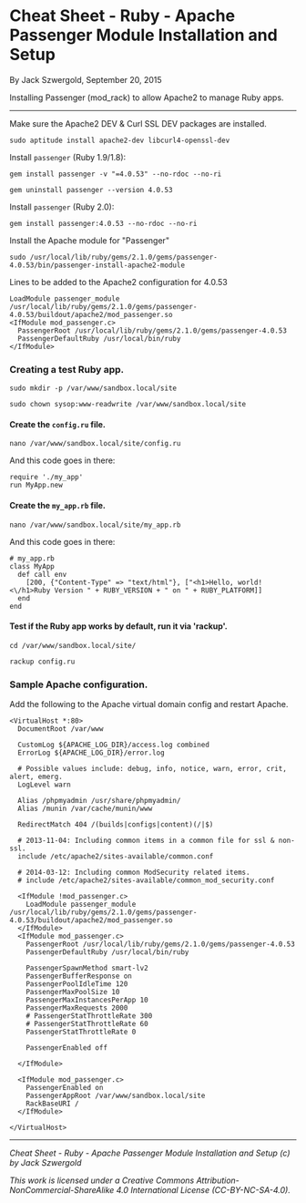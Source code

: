 # Cheat Sheet - Ruby - Apache Passenger Module Installation and Setup

By Jack Szwergold, September 20, 2015

Installing Passenger (mod_rack) to allow Apache2 to manage Ruby apps.

***

Make sure the Apache2 DEV & Curl SSL DEV packages are installed.

    sudo aptitude install apache2-dev libcurl4-openssl-dev

Install `passenger` (Ruby 1.9/1.8):

	gem install passenger -v "=4.0.53" --no-rdoc --no-ri

	gem uninstall passenger --version 4.0.53

Install `passenger` (Ruby 2.0):

	gem install passenger:4.0.53 --no-rdoc --no-ri

Install the Apache module for "Passenger"

    sudo /usr/local/lib/ruby/gems/2.1.0/gems/passenger-4.0.53/bin/passenger-install-apache2-module

Lines to be added to the Apache2 configuration for 4.0.53

    LoadModule passenger_module /usr/local/lib/ruby/gems/2.1.0/gems/passenger-4.0.53/buildout/apache2/mod_passenger.so
    <IfModule mod_passenger.c>
      PassengerRoot /usr/local/lib/ruby/gems/2.1.0/gems/passenger-4.0.53
      PassengerDefaultRuby /usr/local/bin/ruby
    </IfModule>

### Creating a test Ruby app.

    sudo mkdir -p /var/www/sandbox.local/site

    sudo chown sysop:www-readwrite /var/www/sandbox.local/site

#### Create the `config.ru` file.

    nano /var/www/sandbox.local/site/config.ru

And this code goes in there:

	require './my_app'
	run MyApp.new

#### Create the `my_app.rb` file.

    nano /var/www/sandbox.local/site/my_app.rb

And this code goes in there:

	# my_app.rb
	class MyApp
	  def call env
	    [200, {"Content-Type" => "text/html"}, ["<h1>Hello, world!<\/h1>Ruby Version " + RUBY_VERSION + " on " + RUBY_PLATFORM]]
	  end
	end

#### Test if the Ruby app works by default, run it via 'rackup'.

    cd /var/www/sandbox.local/site/

    rackup config.ru

### Sample Apache configuration.

Add the following to the Apache virtual domain config and restart Apache.

	<VirtualHost *:80>
	  DocumentRoot /var/www
	
	  CustomLog ${APACHE_LOG_DIR}/access.log combined
	  ErrorLog ${APACHE_LOG_DIR}/error.log
	
	  # Possible values include: debug, info, notice, warn, error, crit, alert, emerg.
	  LogLevel warn
	
	  Alias /phpmyadmin /usr/share/phpmyadmin/
	  Alias /munin /var/cache/munin/www
	
	  RedirectMatch 404 /(builds|configs|content)(/|$)
	
	  # 2013-11-04: Including common items in a common file for ssl & non-ssl.
	  include /etc/apache2/sites-available/common.conf
	
	  # 2014-03-12: Including common ModSecurity related items.
	  # include /etc/apache2/sites-available/common_mod_security.conf
	
	  <IfModule !mod_passenger.c>
	    LoadModule passenger_module /usr/local/lib/ruby/gems/2.1.0/gems/passenger-4.0.53/buildout/apache2/mod_passenger.so
	  </IfModule>
	  <IfModule mod_passenger.c>
	    PassengerRoot /usr/local/lib/ruby/gems/2.1.0/gems/passenger-4.0.53
	    PassengerDefaultRuby /usr/local/bin/ruby
	
	    PassengerSpawnMethod smart-lv2
	    PassengerBufferResponse on
	    PassengerPoolIdleTime 120
	    PassengerMaxPoolSize 10
	    PassengerMaxInstancesPerApp 10
	    PassengerMaxRequests 2000
	    # PassengerStatThrottleRate 300
	    # PassengerStatThrottleRate 60
	    PassengerStatThrottleRate 0
	
	    PassengerEnabled off
	
	  </IfModule>
	
	  <IfModule mod_passenger.c>
	    PassengerEnabled on
	    PassengerAppRoot /var/www/sandbox.local/site
	    RackBaseURI /
	  </IfModule>
	
	</VirtualHost>

***

*Cheat Sheet - Ruby - Apache Passenger Module Installation and Setup (c) by Jack Szwergold*

*This work is licensed under a Creative Commons Attribution-NonCommercial-ShareAlike 4.0 International License (CC-BY-NC-SA-4.0).*
